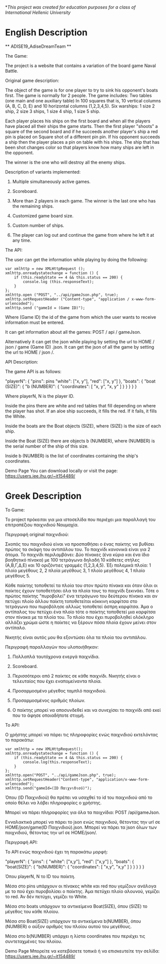 **This project was created for education purposes for a class of International Hellenic University*

# English Description 
** ADISE19_AdiseDreamTeam **

The Game:

The project is a website that contains a variation of the board game Naval Battle.

Original game description:

The object of the game is for one player to try to sink his opponent's boats first.
The game is normally for 2 people.
The game includes:
Two tables (one main and one auxiliary table) In 100 squares
that is, 10 vertical columns (A, B, C, D, E) and 10 horizontal columns (1,2,3,4,5).
Six warships: 1 size 2 ship, 2 size 3 ships, 1 size 4 ship, 1 size 5 ship.

Each player places his ships on the first board and when all the players have placed all their ships the game starts.
Then the first player "shoots" a square of the second board and if he succeeds another player's ship a red pin is placed on
Square shot of a different pin pin. If his opponent succeeds a ship then the player places a pin on
table with his ships. The ship that has been shot changes color so that players know how many ships are left in the opponent.

The winner is the one who will destroy all the enemy ships.

Description of variants implemented:

1) Multiple simultaneously active games.

2) Scoreboard.

2) More than 2 players in each game. The winner is the last one who has the remaining ships.

3) Customized game board size.

4) Custom number of ships.

5) The player can log out and continue the game from where he left it at any time.

The API:

The user can get the information while playing by doing the following:

    var xmlhttp = new XMLHttpRequest ();
    xmlhttp.onreadystatechange = function () {
        if (this.readyState == 4 && this.status == 200) {
            console.log (this.responseText);
        }
    };
    xmlhttp.open ("POST", "../api/gameJson.php", true);
    xmlhttp.setRequestHeader ("Content-type", "application / x-www-form-urlencoded");
    xmlhttp.send ("gameId = (Game ID)");

Where (Game ID) the id of the game from which the user wants to receive information must be entered.

It can get information about all the games: POST / api / gameJson.

Alternatively it can get the json while playing by setting the url to HOME / json / game (Game ID) .json.
It can get the json of all the game by setting the url to HOME / json /.

API Description:

The game API is as follows:

"playerN": {
        "pins": pins
            "white": ["x, y"],
            "red": ["x, y"]
        },
        "boats": {
            "boat (SIZE)": {
                "b (NUMBER)": {
                    "coordinates": [
                        "x, y",
                        "x, y"
                    ]
                }
            }
        }
    }
}

Where playerN, N is the player ID.

Inside the pins there are white and red tables that fill depending on where the player has shot. If an aloe ship succeeds, it fills the red. If it fails, it fills the White.

Inside the boats are the Boat objects (SIZE), where (SIZE) is the size of each ship.

Inside the Boat (SIZE) there are objects b (NUMBER), where (NUMBER) is the serial number of the ship of this size.

Inside b (NUMBER) is the list of coordinates containing the ship's coordinates.

Demo Page
You can download locally or visit the page: https://users.iee.ihu.gr/~it154489/

# Greek Description

Το Game:

Το project πρόκειται για μια ιστοσελίδα που περιέχει μια παραλλαγή του επιτραπέζιου παιχνιδιού Ναυμαχία.

Περιγραφή original παιχνιδιού:

Σκοπός του παιχνιδιού είναι να προσπαθήσει ο ένας παίκτης να βυθίσει πρώτος τα σκάφη του αντιπάλου του.
Το παιχνίδι κανονικά είναι για 2 άτομα.
Το παιχνίδι περιλαµβάνει:
∆ύο πίνακες (ένα κύριο και ένα ίδιο βοηθητικό πίνακα) µε 100 τετράγωνα
δηλαδή 10 κάθετες στήλες (Α,Β,Γ,∆,Ε) και 10 οριζόντιες γραµµές (1,2,3,4,5).
Έξι πολεµικά πλοία: 1 πλοίο μεγέθους 2, 2 πλοία μεγέθους 3, 1 πλοίο μεγέθους 4, 1 πλοίο μεγέθους 5.

Κάθε παίκτης τοποθετεί τα πλοία του στον πρώτο πίνακα και όταν όλοι οι παίκτες έχουν τοποθετήσει όλα τα πλοία τους το παιχνίδι ξεκινάει.
Τότε ο πρώτος παίκτης "πυροβολεί" ένα τετράγωνο του δεύτερου πίνακα και αν πετύχει πλοίο άλλου παίκτη τοποθετείται κόκκινη καρφίτσα στο
τετράγωνο που πυροβόλησε αλλιώς τοποθετεί άσπρη καρφίτσα. Άμα ο αντίπαλος του πετύχει ένα πλοίο τότε ο παίκτης τοποθετεί μια καρφίτσα στον
πίνακα με τα πλοία του. Το πλοίο που έχει πυροβοληθεί ολόκληρο αλλάζει χρώμα ώστε η παίκτες να ξέρουν πόσα πλοία έχουν μείνει στον αντίπαλο.

Νικητής είναι αυτός μου θα εξοντώσει όλα τα πλοία του αντιπάλου.

Περιγραφή παραλλαγών που υλοποιήθηκαν:

1) Πολλαπλά ταυτόχρονα ενεργά παιχνίδια.

2) Scoreboard.

2) Περισσότεροι από 2 παίκτες σε κάθε παιχνίδι. Νικητής είναι ο τελευταίος που έχει εναπομείναντα πλοία.

3) Προσαρμοσμένο μέγεθος ταμπλό παιχνιδιού.

4) Προσαρμοσμένος αριθμός πλοίων.

5) O παίκτης μπορεί να αποσυνδεθεί και να συνεχίσει το παιχνίδι από εκεί που το άφησε οποιαδήποτε στιγμή.

Το API:

Ο χρήστης μπορεί να πάρει τις πληροφορίες ενώς παιχνιδιού εκτελόντας το παρακάτω:

    var xmlhttp = new XMLHttpRequest();
    xmlhttp.onreadystatechange = function () {
        if (this.readyState == 4 && this.status == 200) {
            console.log(this.responseText);
        }
    };
    xmlhttp.open("POST", "../api/gameJson.php", true);
    xmlhttp.setRequestHeader("Content-type", "application/x-www-form-urlencoded");
    xmlhttp.send("gameId=(ID Παιχνιδιού)");

Όπου (ID Παιχνιδιού) θα πρέπει να υσαχθεί το id του παιχνιδιού από το οποίο θέλει να λάβει πληροφορίες ο χρήστης.

Μπορεί να πάρει πληροφορίες για όλα τα παιχνίδια: POST /api/gameJson.

Ενναλακτικά μπορεί να πάρει το json ενώς παιχνιδιού, θέτοντας την url σε ΗΟΜΕ/json/game(ID Παιχνιδιού).json.
Mπορεί να πάρει τα json όλων των παιχνιδιού, θέτοντας την url σε ΗΟΜΕ/json/.

Περιγραφή API:

Το API ενώς παιχνιδιού έχει τη παρακάτω μορφή:

"playerN": {
        "pins": {
            "white": ["x,y"],
            "red": ["x,y"]
        },
        "boats": {
            "boat(SIZE)": {
                "b(NUMBER)": {
                    "coordinates": [
                        "x,y",
                        "x,y"
                    ]
                }
            }
        }
    }
}

Όπου playerN, Ν το ID του παίκτη.

Mέσα στο pins υπάρχουν οι πίνακες white και red που γεμίζουν ανάλογα με το πού έχει πυροβολίσει ο παίκτης. Άμα πετύχει πλοίο αλουνού, γεμίζει το red. Άν δέν πετύχει, γεμίζει το White.

Μέσα στο boats υπάρχουν τα αντικείμενα Boat(SIZE), όπου (SIZE) το μέγεθος του κάθε πλοίου.

Μέσα στο Boat(SIZE) υπάρχουν τα αντικείμενα b(NUMBER), όπου (NUMBER) ο αύξον αριθμός του πλοίου αυτού του μεγέθους.

Μέσα στο b(NUMBER) υπάρχει η λίστα coordinates που περιέχει τις συντεταχμένες του πλοίου.

Demo Page
Μπορείτε να κατεβάσετε τοπικά ή να επισκευτείτε την σελίδα: https://users.iee.ihu.gr/~it154489/
